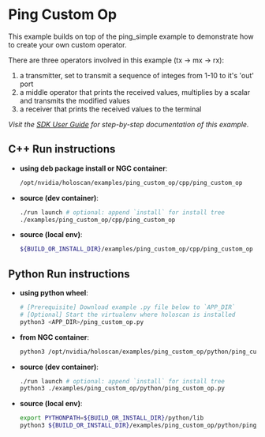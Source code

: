 # Ping Custom Op

This example builds on top of the ping_simple example to demonstrate how to create your own custom operator.

There are three operators involved in this example (tx -> mx -> rx):
   1. a transmitter, set to transmit a sequence of integes from 1-10 to it's 'out' port
   2. a middle operator that prints the received values, multiplies by a scalar and transmits the modified values
   3. a receiver that prints the received values to the terminal

*Visit the [SDK User Guide](https://docs.nvidia.com/holoscan/sdk-user-guide/examples/ping_custom_op.html) for step-by-step documentation of this example.*

## C++ Run instructions

* **using deb package install or NGC container**:
  ```bash
  /opt/nvidia/holoscan/examples/ping_custom_op/cpp/ping_custom_op
  ```
* **source (dev container)**:
  ```bash
  ./run launch # optional: append `install` for install tree
  ./examples/ping_custom_op/cpp/ping_custom_op
  ```
* **source (local env)**:
  ```bash
  ${BUILD_OR_INSTALL_DIR}/examples/ping_custom_op/cpp/ping_custom_op
  ```

## Python Run instructions

* **using python wheel**:
  ```bash
  # [Prerequisite] Download example .py file below to `APP_DIR`
  # [Optional] Start the virtualenv where holoscan is installed
  python3 <APP_DIR>/ping_custom_op.py
  ```
* **from NGC container**:
  ```bash
  python3 /opt/nvidia/holoscan/examples/ping_custom_op/python/ping_custom_op.py
  ```
* **source (dev container)**:
  ```bash
  ./run launch # optional: append `install` for install tree
  python3 ./examples/ping_custom_op/python/ping_custom_op.py
  ```
* **source (local env)**:
  ```bash
  export PYTHONPATH=${BUILD_OR_INSTALL_DIR}/python/lib
  python3 ${BUILD_OR_INSTALL_DIR}/examples/ping_custom_op/python/ping_custom_op.py
  ```
